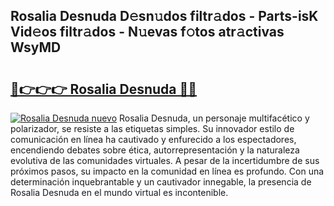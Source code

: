 ## Rosalia Desnuda D𝚎sn𝚞dos filtr𝚊dos - Parts-isK Vid𝚎os filtr𝚊dos - N𝚞evas f𝚘tos atr𝚊ctivas WsyMD

# <h2><a href="http://mb4i3xl.tromn.icu/?c=Rosalia+Desnuda">🔗👉👉👉 Rosalia Desnuda 🔗🔗</a></h2>

[![Rosalia Desnuda nuevo](https://i.imgur.com/pEAQMta.gif)](http://mb4i3xl.tromn.icu/?c=Rosalia+Desnuda)
Rosalia Desnuda, un personaje multifacético y polarizador, se resiste a las etiquetas simples. Su innovador estilo de comunicación en línea ha cautivado y enfurecido a los espectadores, encendiendo debates sobre ética, autorrepresentación y la naturaleza evolutiva de las comunidades virtuales. A pesar de la incertidumbre de sus próximos pasos, su impacto en la comunidad en línea es profundo. Con una determinación inquebrantable y un cautivador innegable, la presencia de Rosalia Desnuda en el mundo virtual es incontenible.
